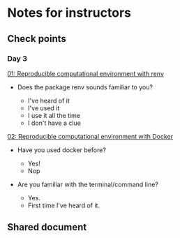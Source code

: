  # Notes for instructors

 ##  Check points

### Day 3

[01: Reproducible computational environment with renv](/reproducibility-with-r/materials/day3/01-renv/)

* Does the package renv sounds familiar to you? 

  * I've heard of it
  * I've used it
  * I use it all the time
  * I don't have a clue
  
[02: Reproducible computational environment with Docker](/reproducibility-with-r/materials/day3/02-docker/)

* Have you used docker before? 

  * Yes!
  * Nop
  
* Are you familiar with the terminal/command line?

  * Yes.
  * First time I've heard of it. 


## Shared document

